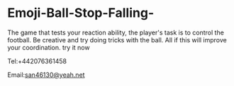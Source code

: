 # Emoji-Ball-Stop-Falling-

The game that tests your reaction ability, the player's task is to control the football. Be creative and try doing tricks with the ball. All if this will improve your coordination. try it now

Tel:+442076361458

Email:san46130@yeah.net
